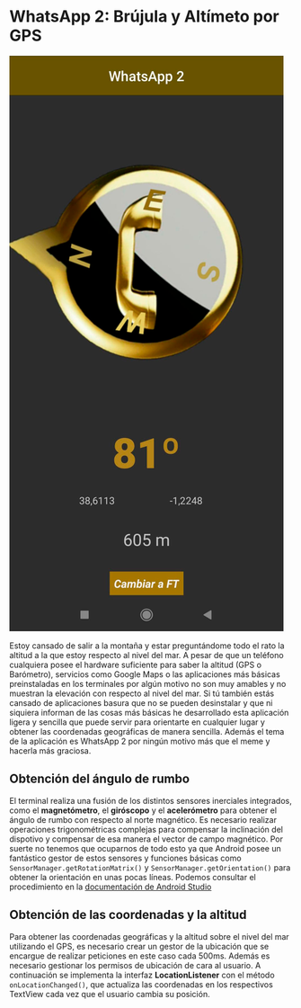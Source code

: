 # WhatsApp 2: Brújula y Altímeto por GPS

![Imagen WhatsApp 2](app.png)

Estoy cansado de salir a la montaña y estar preguntándome todo el rato la altitud a la que estoy respecto al nivel del mar.
A pesar de que un teléfono cualquiera posee el hardware suficiente para saber la altitud (GPS o Barómetro), servicios como Google Maps o las aplicaciones más básicas preinstaladas en los terminales por algún motivo no son muy amables y no muestran la elevación con respecto al nivel del mar.
Si tú también estás cansado de aplicaciones basura que no se pueden desinstalar y que ni siquiera informan de las cosas más básicas he desarrollado esta aplicación ligera y sencilla que puede servir para orientarte en cualquier lugar y obtener las coordenadas geográficas de manera sencilla. Además el tema de la aplicación es WhatsApp 2 por ningún motivo más que el meme y hacerla más graciosa.

## Obtención del ángulo de rumbo

El terminal realiza una fusión de los distintos sensores inerciales integrados, como el **magnetómetro**, el **giróscopo** y el **acelerómetro** para obtener el ángulo de rumbo con respecto al norte magnético.
Es necesario realizar operaciones trigonométricas complejas para compensar la inclinación del dispotivo y compensar de esa manera el vector de campo magnético. Por suerte no tenemos que ocuparnos de todo esto ya que Android posee un fantástico gestor de estos sensores y funciones básicas como `SensorManager.getRotationMatrix()` y `SensorManager.getOrientation()` para obtener la orientación en unas pocas líneas.
Podemos consultar el procedimiento en la [documentación de Android Studio](https://developer.android.com/develop/sensors-and-location/sensors/sensors_position?hl=es-419#sensors-pos-orient)

## Obtención de las coordenadas y la altitud

Para obtener las coordenadas geográficas y la altitud sobre el nivel del mar utilizando el GPS, es necesario crear un gestor de la ubicación que se encargue de realizar peticiones en este caso cada 500ms. Además es necesario gestionar los permisos de ubicación de cara al usuario.
A continuación se implementa la interfaz **LocationListener** con el método `onLocationChanged()`, que actualiza las coordenadas en los respectivos TextView cada vez que el usuario cambia su posición.
